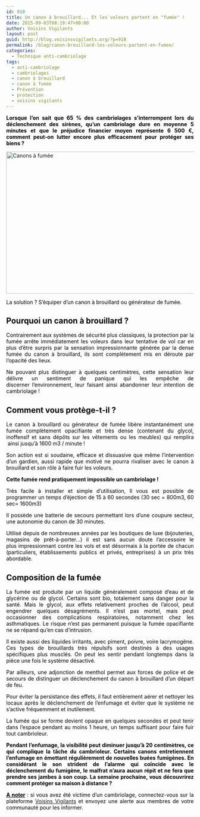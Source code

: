 ```yaml
---
id: 910
title: Un canon à brouillard... Et les voleurs partent en "fumée" !
date: 2015-09-03T08:19:47+00:00
author: Voisins Vigilants
layout: post
guid: http://blog.voisinsvigilants.org/?p=910
permalink: /blog/canon-brouillard-les-voleurs-partent-en-fumee/
categories:
  - Technique anti-cambriolage
tags:
  - anti-cambriolage
  - cambriolages
  - canon à brouillard
  - canon à fumée
  - Prévention
  - protection
  - voisins vigilants
---
```

<p style="text-align: justify;">
  <strong style="color: #000000;">Lorsque l’on sait que 65 % des cambriolages s’interrompent lors du déclenchement des sirènes, qu’un cambriolage dure en moyenne 5 minutes et que le préjudice financier moyen représente 6 500 €, comment peut-on lutter encore plus efficacement pour protéger ses biens ? </strong>
</p>

<p style="text-align: justify;">
  <a href="http://blog.voisinsvigilants.org/wp-content/uploads/2015/08/Canons-à-fumée1.jpg"><img class="aligncenter  wp-image-911" src="http://blog.voisinsvigilants.org/wp-content/uploads/2015/08/Canons-à-fumée1.jpg" alt="Canons à fumée" width="748" height="380" /></a>
</p>

<p style="text-align: justify;">
  <span style="color: #000000;">La solution ? S’équiper d’un canon à brouillard ou générateur de fumée. </span>
</p>

<h2 style="text-align: justify;">
  <strong><span style="color: #000000;">Pourquoi un canon à brouillard ?</span></strong>
</h2>

<p style="text-align: justify;">
  <span style="color: #000000;">Contrairement aux systèmes de sécurité plus classiques, la protection par la fumée arrête immédiatement les voleurs dans leur tentative de vol car en plus d’être surpris par la sensation impressionnante générée par la dense fumée du canon à brouillard, ils sont complètement mis en déroute par l’opacité des lieux.</span>
</p>

<p style="text-align: justify;">
  <span style="color: #000000;">Ne pouvant plus distinguer à quelques centimètres, cette sensation leur délivre un sentiment de panique qui les empêche de discerner<em> </em>l’environnement, leur faisant ainsi abandonner leur intention de cambriolage !</span>
</p>

<h2 style="text-align: justify;">
  <strong><span style="color: #000000;">Comment vous protège-t-il ?</span></strong>
</h2>

<p style="text-align: justify;">
  <span style="color: #000000;">Le canon à brouillard ou générateur de fumée libère instantanément une fumée complètement opacifiante et très dense (contenant du glycol, inoffensif et sans dépôts sur les vêtements ou les meubles) qui remplira  ainsi jusqu’à 1600 m3 / minute !</span>
</p>

<p style="text-align: justify;">
  <span style="color: #000000;">Son action est si soudaine, efficace et dissuasive que même l’intervention d’un gardien, aussi rapide que motivé ne pourra rivaliser avec le canon à brouillard et son rôle à faire fuir les voleurs.</span>
</p>

<p style="text-align: justify;">
  <span style="color: #000000;"><strong>Cette fumée rend pratiquement impossible un cambriolage !</strong></span>
</p>

<p style="text-align: justify;">
  <span style="color: #000000;">Très facile à installer et simple d’utilisation, Il vous est possible de programmer un temps d’éjection de 15 à 60 secondes (30 sec = 800m3, 60 sec= 1600m3)</span>
</p>

<p style="text-align: justify;">
  <span style="color: #000000;">Il possède une batterie de secours permettant lors d’une coupure secteur, une autonomie du canon de 30 minutes.</span>
</p>

<p style="text-align: justify;">
  <span style="color: #000000;">Utilisé depuis de nombreuses années par les boutiques de luxe (bijouteries, magasins de prêt-à-porter…) il est sans aucun doute l’accessoire le plus impressionnant contre les vols et est désormais à la portée de chacun (particuliers, établissements publics et privés, entreprises) à un prix très abordable.</span>
</p>

<h2 style="text-align: justify;">
  <strong><span style="color: #000000;">Composition de la fumée</span></strong>
</h2>

<p style="text-align: justify;">
  <span style="color: #000000;">La fumée est produite par un liquide généralement composé d’eau et de glycérine ou de glycol. Certains sont bio, totalement sans danger pour la santé. Mais le glycol, aux effets relativement proches de l’alcool, peut engendrer quelques désagréments. Il n’est pas mortel, mais peut occasionner des complications respiratoires, notamment chez les asthmatiques. Le risque n’est pas permanent puisque la fumée opacifiante ne se répand qu’en cas d’intrusion.</span>
</p>

<p style="text-align: justify;">
  <span style="color: #000000;">Il existe aussi des liquides irritants, avec piment, poivre, voire lacrymogène. Ces types de brouillards très répulsifs sont destinés à des usages spécifiques plus musclés. On peut les sentir pendant longtemps dans la pièce une fois le système désactivé.</span>
</p>

<p style="text-align: justify;">
  <span style="color: #000000;">Par ailleurs, une adjonction de menthol permet aux forces de police et de secours de distinguer un déclenchement du canon à brouillard d’un départ de feu.</span>
</p>

<p style="text-align: justify;">
  <span style="color: #000000;">Pour éviter la persistance des effets, il faut entièrement aérer et nettoyer les locaux après le déclenchement de l’enfumage et éviter que le système ne s’active fréquemment et inutilement.</span>
</p>

<p style="text-align: justify;">
  <span style="color: #000000;">La fumée qui se forme devient opaque en quelques secondes et peut tenir dans l’espace pendant au moins 1 heure, un temps suffisant pour faire fuir tout cambrioleur.</span>
</p>

<p style="text-align: justify;">
  <span style="color: #000000;"><strong>Pendant l’enfumage, la visibilité peut diminuer jusqu’à 20 centimètres, ce qui complique la tâche du cambrioleur. Certains canons entretiennent l’enfumage en émettant régulièrement de nouvelles buées fumigènes. En considérant le son strident de l’alarme qui coïncide avec le déclenchement du fumigène, le malfrat n’aura aucun répit et ne fera que prendre ses jambes à son coup. La semaine prochaine, vous découvrirez comment protéger sa maison à distance ?</strong></span>
</p>

<p style="text-align: justify;">
  <span style="color: #000000;"><span style="text-decoration: underline;"><strong>A noter</strong></span> : si vous avez été victime d&rsquo;un cambriolage, connectez-vous sur la plateforme <a href="http://www.voisinsvigilants.org">Voisins Vigilants</a> et envoyez une alerte aux membres de votre communauté pour les informer.</span>
</p>

<span style="color: #000000;"> </span>